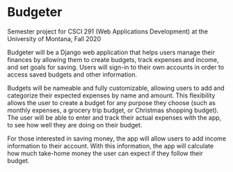 # Budgeter
Semester project for CSCI 291 (Web Applications Development) at the University of Montana, Fall 2020

Budgeter will be a Django web application that helps users manage their finances by allowing them to create budgets, track expenses and income, and set goals for saving. Users will sign-in to their own accounts in order to access saved budgets and other information.

Budgets will be nameable and fully customizable, allowing users to add and categorize their expected expenses by name and amount. This flexibility allows the user to create a budget for any purpose they choose (such as monthly expenses, a grocery trip budget, or Christmas shopping budget). The user will be able to enter and track their actual expenses with the app, to see how well they are doing on their budget. 

For those interested in saving money, the app will allow users to add income information to their account. With this information, the app will calculate how much take-home money the user can expect if they follow their budget.
